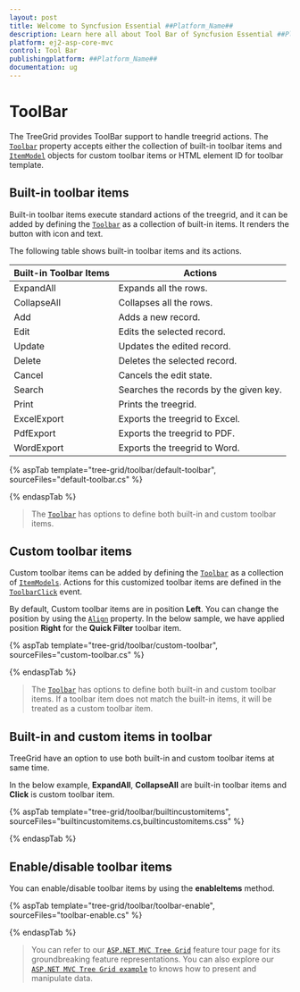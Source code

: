 ```yaml
---
layout: post
title: Welcome to Syncfusion Essential ##Platform_Name##
description: Learn here all about Tool Bar of Syncfusion Essential ##Platform_Name## widgets based on HTML5 and jQuery.
platform: ej2-asp-core-mvc
control: Tool Bar
publishingplatform: ##Platform_Name##
documentation: ug
---
```



# ToolBar

The TreeGrid provides ToolBar support to handle treegrid actions. The [`Toolbar`](https://help.syncfusion.com/cr/cref_files/aspnetcore-js2/Syncfusion.EJ2~Syncfusion.EJ2.TreeGrid.TreeGrid~Toolbar.html)
property accepts either the collection of built-in toolbar items and [`ItemModel`](https://help.syncfusion.com/cr/cref_files/aspnetcore-js2/Syncfusion.EJ2~Syncfusion.EJ2.Navigations.ToolbarItem_members.html) objects for custom toolbar items or
HTML element ID for toolbar template.

## Built-in toolbar items

Built-in toolbar items execute standard actions of the treegrid, and it can be added by defining the [`Toolbar`](https://help.syncfusion.com/cr/cref_files/aspnetcore-js2/Syncfusion.EJ2~Syncfusion.EJ2.TreeGrid.TreeGrid~Toolbar.html)
as a collection of built-in items. It renders the button with icon and text.

The following table shows built-in toolbar items and its actions.

| Built-in Toolbar Items | Actions |
|------------------------|---------|
| ExpandAll | Expands all the rows.|
| CollapseAll | Collapses all the rows.|
| Add | Adds a new record.|
| Edit | Edits the selected record.|
| Update | Updates the edited record.|
| Delete | Deletes the selected record.|
| Cancel | Cancels the edit state.|
| Search | Searches the records by the given key.|
| Print | Prints the treegrid.|
| ExcelExport | Exports the treegrid to Excel.|
| PdfExport | Exports the treegrid to PDF.|
| WordExport | Exports the treegrid to Word.|

{% aspTab template="tree-grid/toolbar/default-toolbar", sourceFiles="default-toolbar.cs" %}

{% endaspTab %}

> The [`Toolbar`](https://help.syncfusion.com/cr/cref_files/aspnetcore-js2/Syncfusion.EJ2~Syncfusion.EJ2.TreeGrid.TreeGrid~Toolbar.html) has options to define both built-in and custom toolbar items.

## Custom toolbar items

Custom toolbar items can be added by defining the [`Toolbar`](https://help.syncfusion.com/cr/cref_files/aspnetcore-js2/Syncfusion.EJ2~Syncfusion.EJ2.TreeGrid.TreeGrid~Toolbar.html) as a collection of
[`ItemModels`](https://help.syncfusion.com/cr/cref_files/aspnetcore-js2/Syncfusion.EJ2~Syncfusion.EJ2.Navigations.ToolbarItem_members.html).
Actions for this customized toolbar items are defined in the [`ToolbarClick`](https://help.syncfusion.com/cr/cref_files/aspnetcore-js2/Syncfusion.EJ2~Syncfusion.EJ2.TreeGrid.TreeGrid~ToolbarClick.html) event.

By default, Custom toolbar items are in position **Left**. You can change the position by using the [`Align`](https://help.syncfusion.com/cr/cref_files/aspnetcore-js2/Syncfusion.EJ2~Syncfusion.EJ2.Navigations.ToolbarItem~Align.html) property. In the below sample, we have applied position **Right** for the **Quick Filter** toolbar item.

{% aspTab template="tree-grid/toolbar/custom-toolbar", sourceFiles="custom-toolbar.cs" %}

{% endaspTab %}

> The [`Toolbar`](https://help.syncfusion.com/cr/cref_files/aspnetcore-js2/Syncfusion.EJ2~Syncfusion.EJ2.TreeGrid.TreeGrid~Toolbar.html) has options to define both built-in and custom toolbar items.
> If a toolbar item does not match the built-in items, it will be treated as a custom toolbar item.

## Built-in and custom items in toolbar

TreeGrid have an option to use both built-in and custom toolbar items at same time.

In the below example, **ExpandAll**, **CollapseAll** are built-in toolbar items and **Click** is custom toolbar item.

{% aspTab template="tree-grid/toolbar/builtincustomitems", sourceFiles="builtincustomitems.cs,builtincustomitems.css" %}

{% endaspTab %}

## Enable/disable toolbar items

You can enable/disable toolbar items by using the **enableItems** method.

{% aspTab template="tree-grid/toolbar/toolbar-enable", sourceFiles="toolbar-enable.cs" %}

{% endaspTab %}

> You can refer to our [`ASP.NET MVC Tree Grid`](https://www.syncfusion.com/aspnet-mvc-ui-controls/tree-grid) feature tour page for its groundbreaking feature representations. You can also explore our [`ASP.NET MVC Tree Grid example`](https://ej2.syncfusion.com/aspnetmvc/TreeGrid/Overview#/material) to knows how to present and manipulate data.